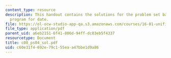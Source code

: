 ```yaml
---
content_type: resource
description: This handout contains the solutions for the problem set based on Ada95
  program for date.
file: https://ol-ocw-studio-app-qa.s3.amazonaws.com/courses/16-01-unified-engineering-i-ii-iii-iv-fall-2005-spring-2006/c60e31f4692e79c155eaa47bbe1d9a86_c08_ps04_sol.pdf
file_type: application/pdf
parent_uid: a6eb2151-6f41-806d-94ff-dc83eb5f4337
resourcetype: Document
title: c08_ps04_sol.pdf
uid: c60e31f4-692e-79c1-55ea-a47bbe1d9a86
---
```

